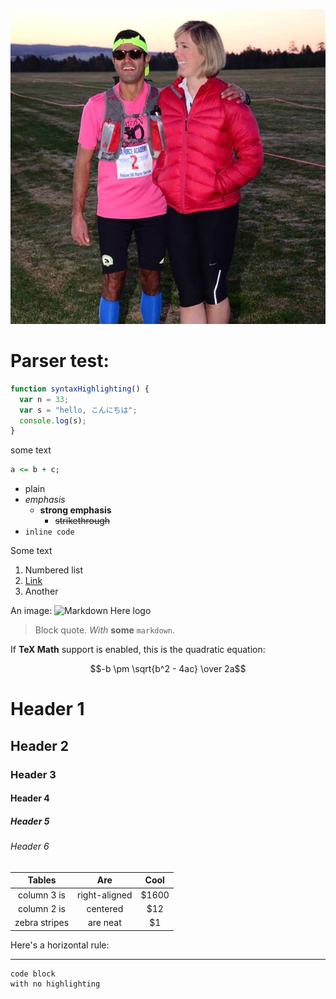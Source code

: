 ![isn't she cute](stephthecutie.jpg)

# Parser test:

```javascript
function syntaxHighlighting() {
  var n = 33;
  var s = "hello, こんにちは";
  console.log(s);
}
```

some text

```vhdl
a <= b + c;
```

* plain
* *emphasis*
  * **strong emphasis**
    * ~~strikethrough~~
* `inline code`

Some text

1. Numbered list
2. [Link](https://www.google.com)
3. Another


An image: ![Markdown Here
logo](http://adam-p.github.io/markdown-here/img/icon24.png)

> Block quote. 
> *With* **some** `markdown`.

If **TeX Math** support is enabled, this is the quadratic equation: 

$$-b \pm \sqrt{b^2 - 4ac} \over 2a$$

# Header 1
## Header 2
### Header 3
#### Header 4
##### Header 5
###### Header 6
 
| Tables | Are | Cool |
| :---------: | :---------: | :---------: |
| column 3 is | right-aligned | $1600 |
| column 2 is | centered | $12 |
| zebra stripes | are neat | $1 |

Here's a horizontal rule:

---

```
code block
with no highlighting
```

